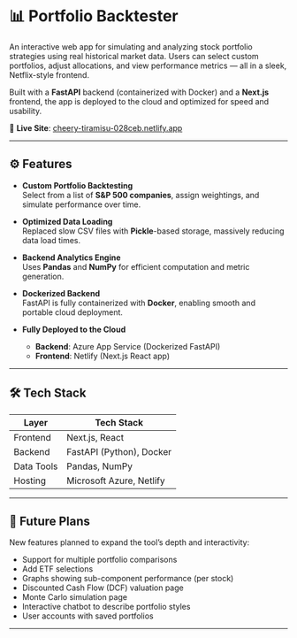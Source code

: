 # 📊 Portfolio Backtester

An interactive web app for simulating and analyzing stock portfolio strategies using real historical market data. Users can select custom portfolios, adjust allocations, and view performance metrics — all in a sleek, Netflix-style frontend.

Built with a **FastAPI** backend (containerized with Docker) and a **Next.js** frontend, the app is deployed to the cloud and optimized for speed and usability.

🔗 **Live Site**: [cheery-tiramisu-028ceb.netlify.app](https://cheery-tiramisu-028ceb.netlify.app)

---

## ⚙️ Features

- **Custom Portfolio Backtesting**  
  Select from a list of **S&P 500 companies**, assign weightings, and simulate performance over time.

- **Optimized Data Loading**  
  Replaced slow CSV files with **Pickle**-based storage, massively reducing data load times.

- **Backend Analytics Engine**  
  Uses **Pandas** and **NumPy** for efficient computation and metric generation.

- **Dockerized Backend**  
  FastAPI is fully containerized with **Docker**, enabling smooth and portable cloud deployment.

- **Fully Deployed to the Cloud**  
  - **Backend**: Azure App Service (Dockerized FastAPI)  
  - **Frontend**: Netlify (Next.js React app)

---

## 🛠 Tech Stack

| Layer        | Tech Stack                        |
|--------------|-----------------------------------|
| Frontend     | Next.js, React                    |
| Backend      | FastAPI (Python), Docker          |
| Data Tools   | Pandas, NumPy                     |
| Hosting      | Microsoft Azure, Netlify         |

---

## 🧭 Future Plans

New features planned to expand the tool’s depth and interactivity:

- Support for multiple portfolio comparisons
- Add ETF selections
- Graphs showing sub-component performance (per stock)
- Discounted Cash Flow (DCF) valuation page
- Monte Carlo simulation page
- Interactive chatbot to describe portfolio styles
- User accounts with saved portfolios

---
